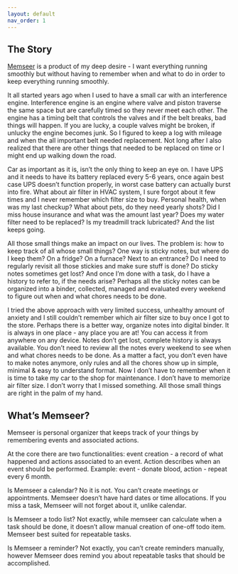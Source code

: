 ```yaml
---
layout: default
nav_order: 1
---
```


## The Story

[Memseer](https://memseer.com) is a product of my deep desire - I want everything running smoothly but without having to remember when and what to do in order to keep everything
running smoothly.

It all started years ago when I used to have a small car with an interference engine. Interference engine is an engine where valve and piston traverse the same
space but are carefully timed so they never meet each other. The engine has a timing belt that controls the valves and if the belt breaks, bad things will
happen. If you are lucky, a couple valves might be broken, if unlucky the engine becomes junk. So I figured to keep a log with mileage and when the all
important belt needed replacement. Not long after I also realized that there are other things that needed to be replaced on time or I might end up walking down
the road.

Car as important as it is, isn’t the only thing to keep an eye on. I have UPS and it needs to have its battery replaced every 5-6 years, once again best case
UPS doesn’t function properly, in worst case battery can actually burst into fire. What about air filter in HVAC system, I sure forgot about it few times and I
never remember which filter size to buy. Personal health, when was my last checkup? What about pets, do they need yearly shots? Did I miss house insurance and
what was the amount last year? Does my water filter need to be replaced? Is my treadmill track lubricated? And the list keeps going.

All those small things make an impact on our lives. The problem is: how to keep track of all whose small things? One way is sticky notes, but where do I keep
them? On a fridge? On a furnace? Next to an entrance? Do I need to regularly revisit all those stickies and make sure stuff is done? Do sticky notes sometimes
get lost? And once I’m done with a task, do I have a history to refer to, if the needs arise? Perhaps all the sticky notes can be organized into a binder,
collected, managed and evaluated every weekend to figure out when and what chores needs to be done.

I tried the above approach with very limited success, unhealthy amount of anxiety and I still couldn’t remember which air filter size to buy once I got to the
store. Perhaps there is a better way, organize notes into digital binder. It is always in one place - any place you are at! You can access it from anywhere on
any device. Notes don’t get lost, complete history is always available. You don’t need to review all the notes every weekend to see when and what chores needs
to be done. As a matter a fact, you don’t even have to make notes anymore, only rules and all the chores show up in simple, minimal & easy to understand format.
Now I don’t have to remember when it is time to take my car to the shop for maintenance. I don’t have to memorize air filter size. I don’t worry that I missed
something. All those small things are right in the palm of my hand.

## What’s Memseer?

Memseer is personal organizer that keeps track of your things by remembering events and associated actions.

At the core there are two functionalities: event creation - a record of what happened and actions associated to an event. Action describes when an event should
be performed. Example: event - donate blood, action - repeat every 6 month.

Is Memseer a calendar? No it is not. You can’t create meetings or appointments. Memseer doesn’t have hard dates or time allocations. If you miss a task, Memseer
will not forget about it, unlike calendar.

Is Memseer a todo list? Not exactly, while memseer can calculate when a task should be done, it doesn’t allow manual creation of one-off todo item. Memseer best
suited for repeatable tasks.

Is Memseer a reminder? Not exactly, you can’t create reminders manually, however Memseer does remind you about repeatable tasks that should be accomplished.
